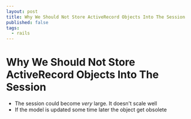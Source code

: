 ```yaml
---
layout: post
title: Why We Should Not Store ActiveRecord Objects Into The Session
published: false
tags:
  - rails
---
```

Why We Should Not Store ActiveRecord Objects Into The Session
=============================================================

* The session could become *very* large. It doesn't scale well
* If the model is updated some time later the object get obsolete
